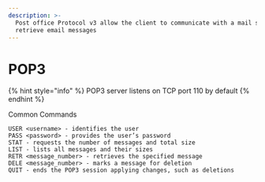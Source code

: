```yaml
---
description: >-
  Post office Protocol v3 allow the client to communicate with a mail server and
  retrieve email messages
---
```


# POP3

{% hint style="info" %}
POP3 server listens on TCP port 110 by default
{% endhint %}



Common Commands

```
USER <username> - identifies the user
PASS <password> - provides the user’s password
STAT - requests the number of messages and total size
LIST - lists all messages and their sizes
RETR <message_number> - retrieves the specified message
DELE <message_number> - marks a message for deletion
QUIT - ends the POP3 session applying changes, such as deletions
```

